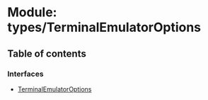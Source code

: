# Module: types/TerminalEmulatorOptions

## Table of contents

### Interfaces

- [TerminalEmulatorOptions](../wiki/types.TerminalEmulatorOptions.TerminalEmulatorOptions)

